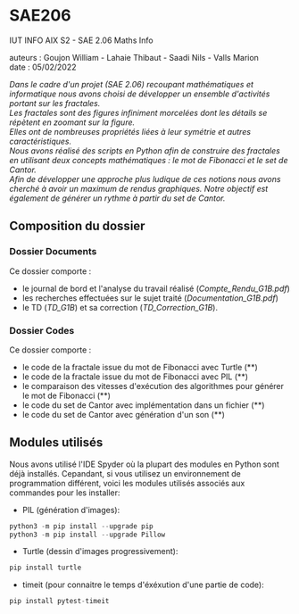 # SAE206
IUT INFO AIX S2 - SAE 2.06 Maths Info  
 
auteurs : Goujon William - Lahaie Thibaut - Saadi Nils - Valls Marion  
date : 05/02/2022  

*Dans le cadre d'un projet (SAE 2.06) recoupant mathématiques et informatique nous avons choisi de développer un ensemble d'activités portant sur les fractales.  
Les fractales sont des figures infiniment morcelées dont les détails se répètent en zoomant sur la figure.  
Elles ont de nombreuses propriétés liées à leur symétrie et autres caractéristiques.  
Nous avons réalisé des scripts en Python afin de construire des fractales en utilisant deux concepts mathématiques : le mot de Fibonacci et le set de Cantor.  
Afin de développer une approche plus ludique de ces notions nous avons cherché à avoir un maximum de rendus graphiques. Notre objectif est également de générer un rythme à partir du set de Cantor.*

## Composition du dossier
### Dossier Documents
Ce dossier comporte : 
- le journal de bord et l'analyse du travail réalisé (*Compte_Rendu_G1B.pdf*)
- les recherches effectuées sur le sujet traité (*Documentation_G1B.pdf*)
- le TD (*TD_G1B*) et sa correction (*TD_Correction_G1B*).  
### Dossier Codes
Ce dossier comporte :
- le code de la fractale issue du mot de Fibonacci avec Turtle (**)
- le code de la fractale issue du mot de Fibonacci avec PIL (**)
- le comparaison des vitesses d'exécution des algorithmes pour générer le mot de Fibonacci (**)
- le code du set de Cantor avec implémentation dans un fichier (**)
- le code du set de Cantor avec génération d'un son (**)

## Modules utilisés
Nous avons utilisé l'IDE Spyder où la plupart des modules en Python sont déjà installés.
Cepandant, si vous utilisez un environnement de programmation différent, voici les modules utilisés associés aux commandes pour les installer:
- PIL (génération d'images):  
```python
python3 -m pip install --upgrade pip  
python3 -m pip install --upgrade Pillow
```
- Turtle (dessin d'images progressivement):
```python
pip install turtle
```
- timeit (pour connaitre le temps d'éxéxution d'une partie de code):
```python
pip install pytest-timeit
```


